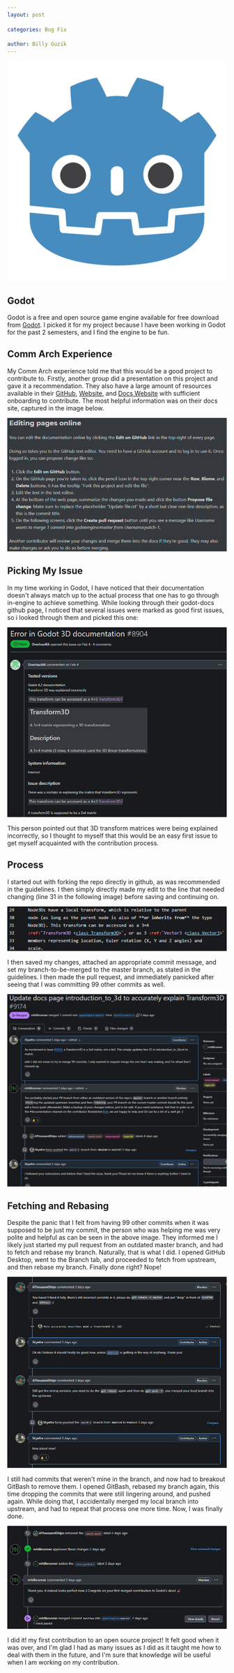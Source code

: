 ```yaml
---
layout: post

categories: Bug Fix

author: Billy Guzik
---
```


![GodotIcon](../assets/2024-04-07-Godot-Documentation-Improvement/godotIcon.png)

## Godot
Godot is a free and open source game engine available for free download from [Godot](https://godotengine.org/). I picked it for my project because I have been working in Godot for the past 2 semesters, and I find the engine to be fun.

## Comm Arch Experience
My Comm Arch experience told me that this would be a good project to contribute to. Firstly, another group did a presentation on this project and gave it a recommendation. They also have a large amount of resources available in their [GitHub](https://github.com/godotengine), [Website](https://godotengine.org/), and [Docs Website](https://docs.godotengine.org/en/stable/) with sufficient onboarding to contribute. The most helpful information was on their docs site, captured in the image below.

![Guidelines](../assets/2024-04-07-Godot-Documentation-Improvement/guidelines.png)

## Picking My Issue
In my time working in Godot, I have noticed that their documentation doesn't always match up to the actual process that one has to go through in-engine to achieve something. While looking through their godot-docs github page, I noticed that several issues were marked as good first issues, so i looked through them and picked this one:

![Issue](../assets/2024-04-07-Godot-Documentation-Improvement/issue.png)

This person pointed out that 3D transform matrices were being explained incorrectly, so I thought to myself that this would be an easy first issue to get myself acquainted with the contribution process.

## Process
I started out with forking the repo directly in github, as was recommended in the guidelines. I then simply directly made my edit to the line that needed changing (line 31 in the following image) before saving and continuing on.

![Change](../assets/2024-04-07-Godot-Documentation-Improvement/change.png)

I then saved my changes, attached an appropriate commit message, and set my branch-to-be-merged to the master branch, as stated in the guidelines. I then made the pull request, and immediately panicked after seeing that I was committing 99 other commits as well.

![BugFix](../assets/2024-04-07-Godot-Documentation-Improvement/bugfix.png)

## Fetching and Rebasing
Despite the panic that I felt from having 99 other commits when it was supposed to be just my commit, the person who was helping me was very polite and helpful as can be seen in the above image. They informed me I likely just started my pull request from an outdated master branch, and had to fetch and rebase my branch. Naturally, that is what I did.
I opened GitHub Desktop, went to the Branch tab, and proceeded to fetch from upstream, and then rebase my branch. Finally done right? Nope!

![Rebase](../assets/2024-04-07-Godot-Documentation-Improvement/rebasing.png)

I still had commits that weren't mine in the branch, and now had to breakout GitBash to remove them. I opened GitBash, rebased my branch again, this time dropping the commits that were still lingering around, and pushed again. While doing that, I accidentally merged my local branch into upstream, and had to repeat that process one more time. Now, I was finally done.

![Complete](../assets/2024-04-07-Godot-Documentation-Improvement/complete.png)

I did it! my first contribution to an open source project! It felt good when it was over, and I'm glad I had as many issues as I did as it taught me how to deal with them in the future, and I'm sure that knowledge will be useful when I am working on my contribution.
